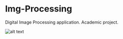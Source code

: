 # Img-Processing
Digital Image Processing application. Academic project.

![alt text](https://i.imgur.com/b0MXRtB.png)
